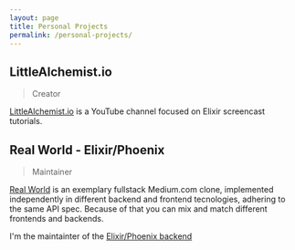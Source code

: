 ```yaml
---
layout: page
title: Personal Projects
permalink: /personal-projects/
---
```


## LittleAlchemist.io
>Creator

[LittleAlchemist.io](https://www.youtube.com/littlealchemistio) is a YouTube channel focused on Elixir screencast tutorials.

## Real World - Elixir/Phoenix
>Maintainer

[Real World](https://github.com/gothinkster/realworld) is an exemplary fullstack Medium.com clone, implemented independently in different backend and frontend tecnologies, adhering to the same API spec. Because of that you can mix and match different frontends and backends.

I'm the maintainter of the [Elixir/Phoenix backend](https://github.com/gothinkster/elixir-phoenix-realworld-example-app)